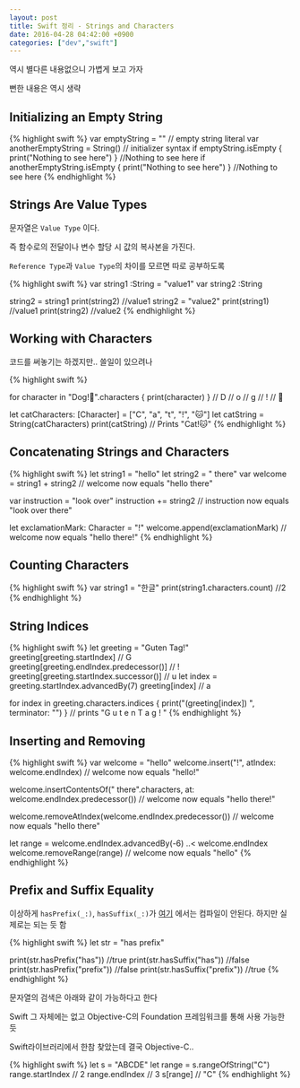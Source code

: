 ```yaml
---
layout: post
title: Swift 정리 - Strings and Characters
date: 2016-04-28 04:42:00 +0900
categories: ["dev","swift"]
--- 
```


역시 별다른 내용없으니 가볍게 보고 가자

뻔한 내용은 역시 생략 

## Initializing an Empty String

{% highlight swift %}
var emptyString = ""               // empty string literal
var anotherEmptyString = String()  // initializer syntax
if emptyString.isEmpty {
    print("Nothing to see here")
}
//Nothing to see here
if anotherEmptyString.isEmpty {
    print("Nothing to see here")
}
//Nothing to see here
{% endhighlight %}

## Strings Are Value Types

문자열은 `Value Type` 이다.

즉 함수로의 전달이나 변수 할당 시 값의 복사본을 가진다.

`Reference Type`과 `Value Type`의 차이를 모르면 따로 공부하도록

{% highlight swift %}
var string1 :String = "value1"
var string2 :String

string2 = string1
print(string2)	//value1
string2 = "value2"
print(string1)	//value1
print(string2)	//value2
{% endhighlight %}

## Working with Characters

코드를 써놓기는 하겠지만.. 쓸일이 있으려나

{% highlight swift %}

for character in "Dog!🐶".characters {
    print(character)
}
// D
// o
// g
// !
// 🐶

let catCharacters: [Character] = ["C", "a", "t", "!", "🐱"]
let catString = String(catCharacters)
print(catString)
// Prints "Cat!🐱"
{% endhighlight %}

## Concatenating Strings and Characters

{% highlight swift %}
let string1 = "hello"
let string2 = " there"
var welcome = string1 + string2
// welcome now equals "hello there"

var instruction = "look over"
instruction += string2
// instruction now equals "look over there"

let exclamationMark: Character = "!"
welcome.append(exclamationMark)
// welcome now equals "hello there!"
{% endhighlight %}

## Counting Characters

{% highlight swift %}
var string1 = "한글"
print(string1.characters.count) //2
{% endhighlight %}

## String Indices

{% highlight swift %}
let greeting = "Guten Tag!"
greeting[greeting.startIndex]
// G
greeting[greeting.endIndex.predecessor()]
// !
greeting[greeting.startIndex.successor()]
// u
let index = greeting.startIndex.advancedBy(7)
greeting[index]
// a

for index in greeting.characters.indices {
    print("\(greeting[index]) ", terminator: "")
}
// prints "G u t e n   T a g ! "
{% endhighlight %}

## Inserting and Removing

{% highlight swift %}
var welcome = "hello"
welcome.insert("!", atIndex: welcome.endIndex)
// welcome now equals "hello!"

welcome.insertContentsOf(" there".characters, at: welcome.endIndex.predecessor())
// welcome now equals "hello there!"

welcome.removeAtIndex(welcome.endIndex.predecessor())
// welcome now equals "hello there"

let range = welcome.endIndex.advancedBy(-6) ..< welcome.endIndex
welcome.removeRange(range)
// welcome now equals "hello"
{% endhighlight %}

## Prefix and Suffix Equality

이상하게 `hasPrefix(_:)`, `hasSuffix(_:)`가 [여기](https://swiftlang.ng.bluemix.net) 에서는 컴파일이 안된다. 하지만 실제로는 되는 듯 함

{% highlight swift %}
let str = "has prefix"

print(str.hasPrefix("has"))	//true
print(str.hasSuffix("has"))	//false
print(str.hasPrefix("prefix")) //false
print(str.hasSuffix("prefix")) //true
{% endhighlight %}

문자열의 검색은 아래와 같이 가능하다고 한다

Swift 그 자체에는 없고 Objective-C의 Foundation 프레임워크를 통해 사용 가능한듯 

Swift라이브러리에서 한참 찾았는데 결국 Objective-C..

{% highlight swift %}
let s = "ABCDE"
let range = s.rangeOfString("C")
range.startIndex                   // 2
range.endIndex                     // 3
s[range]                           // "C"
{% endhighlight %}